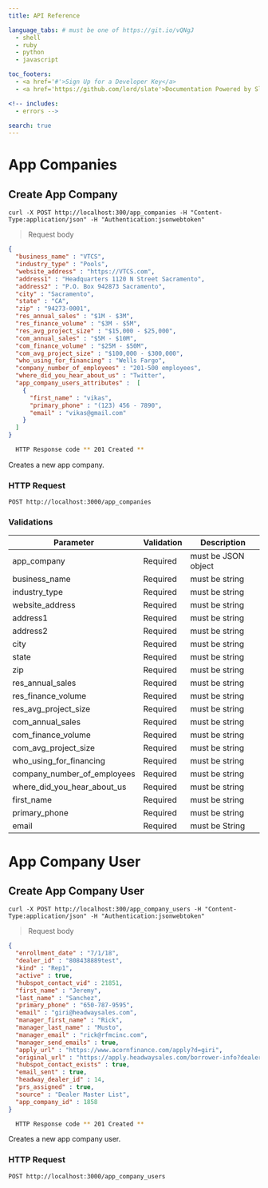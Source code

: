 ```yaml
---
title: API Reference

language_tabs: # must be one of https://git.io/vQNgJ
  - shell
  - ruby
  - python
  - javascript

toc_footers:
  - <a href='#'>Sign Up for a Developer Key</a>
  - <a href='https://github.com/lord/slate'>Documentation Powered by Slate</a>

<!-- includes:
  - errors -->

search: true
---
```


# App Companies

## Create App Company

```shell
curl -X POST http://localhost:300/app_companies -H "Content-Type:application/json" -H "Authentication:jsonwebtoken"
```

> Request body

```json
{
  "business_name" : "VTCS",
  "industry_type" : "Pools",
  "website_address" : "https://VTCS.com",
  "address1" : "Headquarters 1120 N Street Sacramento",
  "address2" : "P.O. Box 942873 Sacramento",
  "city" : "Sacramento",
  "state" : "CA",
  "zip" : "94273-0001",
  "res_annual_sales" : "$1M - $3M",
  "res_finance_volume" : "$3M - $5M",
  "res_avg_project_size" : "$15,000 - $25,000",
  "com_annual_sales" : "$5M - $10M",
  "com_finance_volume" : "$25M - $50M",
  "com_avg_project_size" : "$100,000 - $300,000",
  "who_using_for_financing" : "Wells Fargo",
  "company_number_of_employees" : "201-500 employees",
  "where_did_you_hear_about_us" : "Twitter",
  "app_company_users_attributes" :  [
    {
      "first_name" : "vikas",
      "primary_phone" : "(123) 456 - 7890",
      "email" : "vikas@gmail.com"
    }
  ]
}
```
```sh
  HTTP Response code ** 201 Created **
```
Creates a new app company.

### HTTP Request

`POST http://localhost:3000/app_companies`

### Validations

Parameter | Validation | Description
--------- | ---------- | -----------
app_company | Required | must be JSON object
business_name | Required | must be string
industry_type | Required | must be string
website_address | Required | must be string
address1 | Required | must be string
address2 | Required | must be string
city | Required | must be string
state | Required | must be string
zip | Required | must be string
res_annual_sales | Required | must be string
res_finance_volume | Required | must be string
res_avg_project_size | Required | must be string
com_annual_sales | Required | must be string
com_finance_volume | Required | must be string
com_avg_project_size | Required | must be string
who_using_for_financing | Required | must be string
company_number_of_employees | Required | must be string
where_did_you_hear_about_us | Required | must be string
first_name | Required | must be string
primary_phone | Required | must be string
email | Required | must be String

# App Company User

## Create App Company User

```shell
curl -X POST http://localhost:300/app_company_users -H "Content-Type:application/json" -H "Authentication:jsonwebtoken"
```

> Request body

```json
{
  "enrollment_date" : "7/1/18",
  "dealer_id" : "808438889test",
  "kind" : "Rep1",
  "active" : true,
  "hubspot_contact_vid" : 21851,
  "first_name" : "Jeremy",
  "last_name" : "Sanchez",
  "primary_phone" : "650-787-9595",
  "email" : "giri@headwaysales.com",
  "manager_first_name" : "Rick",
  "manager_last_name" : "Musto",
  "manager_email" : "rick@rfmcinc.com",
  "manager_send_emails" : true,
  "apply_url" : "https://www.acornfinance.com/apply?d=giri",
  "original_url" : "https://apply.headwaysales.com/borrower-info?dealerid=giri",
  "hubspot_contact_exists" : true,
  "email_sent" : true,
  "headway_dealer_id" : 14,
  "prs_assigned" : true,
  "source" : "Dealer Master List",
  "app_company_id" : 1858
}
```
```sh
  HTTP Response code ** 201 Created **
```
Creates a new app company user.

### HTTP Request

`POST http://localhost:3000/app_company_users`

